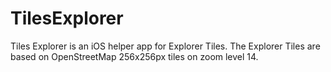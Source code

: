 # TilesExplorer
Tiles Explorer is an iOS helper app for Explorer Tiles. The Explorer Tiles are based on OpenStreetMap 256x256px tiles on zoom level 14.
